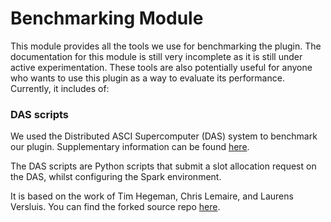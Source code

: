 # Benchmarking Module

This module provides all the tools we use for benchmarking the plugin. The documentation for this module is still very incomplete as it is still under active experimentation. These tools are also potentially useful for
anyone who wants to use this plugin as a way to evaluate its performance. Currently, it includes of:

### DAS scripts

We used the Distributed ASCI Supercomputer (DAS) system to benchmark our plugin. Supplementary information can be found [here](https://asci.tudelft.nl/project-das/).

The DAS scripts are Python scripts that submit a slot allocation request on the DAS, whilst configuring the Spark environment.

It is based on the work of Tim Hegeman, Chris Lemaire, and Laurens Versluis. You can find the forked source repo [here](https://github.com/lfdversluis/das-bigdata-deployment).

